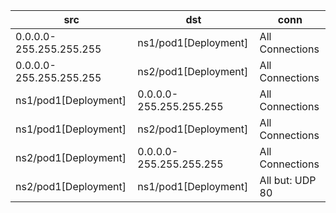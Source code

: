 | src | dst | conn |
|-----|-----|------|
| 0.0.0.0-255.255.255.255 | ns1/pod1[Deployment] | All Connections |
| 0.0.0.0-255.255.255.255 | ns2/pod1[Deployment] | All Connections |
| ns1/pod1[Deployment] | 0.0.0.0-255.255.255.255 | All Connections |
| ns1/pod1[Deployment] | ns2/pod1[Deployment] | All Connections |
| ns2/pod1[Deployment] | 0.0.0.0-255.255.255.255 | All Connections |
| ns2/pod1[Deployment] | ns1/pod1[Deployment] | All but: UDP 80 |
